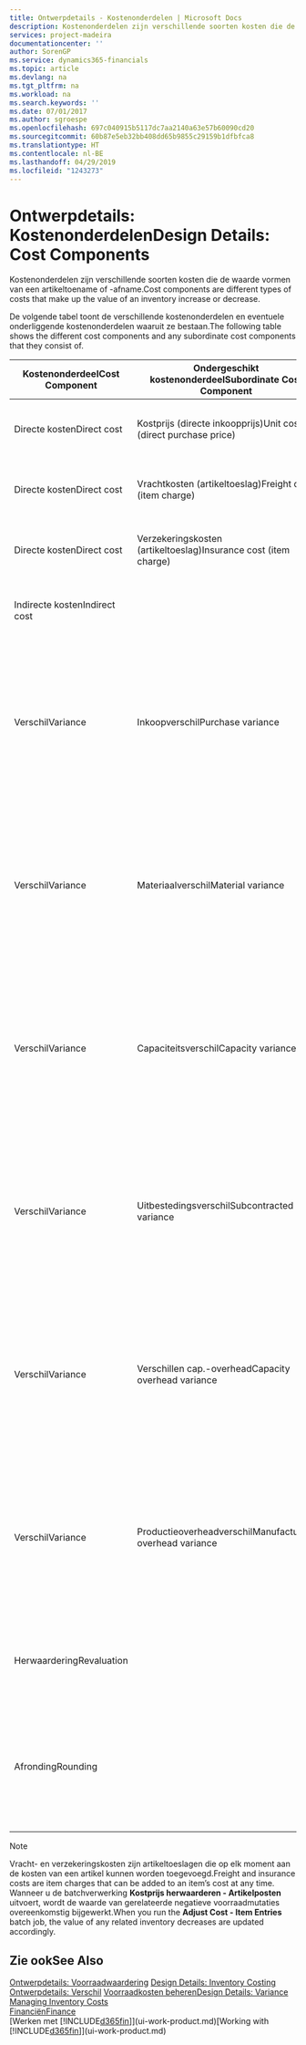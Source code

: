 ```yaml
---
title: Ontwerpdetails - Kostenonderdelen | Microsoft Docs
description: Kostenonderdelen zijn verschillende soorten kosten die de waarde vormen van een artikeltoename of -afname.
services: project-madeira
documentationcenter: ''
author: SorenGP
ms.service: dynamics365-financials
ms.topic: article
ms.devlang: na
ms.tgt_pltfrm: na
ms.workload: na
ms.search.keywords: ''
ms.date: 07/01/2017
ms.author: sgroespe
ms.openlocfilehash: 697c040915b5117dc7aa2140a63e57b60090cd20
ms.sourcegitcommit: 60b87e5eb32bb408dd65b9855c29159b1dfbfca8
ms.translationtype: HT
ms.contentlocale: nl-BE
ms.lasthandoff: 04/29/2019
ms.locfileid: "1243273"
---
```

# <a name="design-details-cost-components"></a><span data-ttu-id="136da-103">Ontwerpdetails: Kostenonderdelen</span><span class="sxs-lookup"><span data-stu-id="136da-103">Design Details: Cost Components</span></span>
<span data-ttu-id="136da-104">Kostenonderdelen zijn verschillende soorten kosten die de waarde vormen van een artikeltoename of -afname.</span><span class="sxs-lookup"><span data-stu-id="136da-104">Cost components are different types of costs that make up the value of an inventory increase or decrease.</span></span>  

 <span data-ttu-id="136da-105">De volgende tabel toont de verschillende kostenonderdelen en eventuele onderliggende kostenonderdelen waaruit ze bestaan.</span><span class="sxs-lookup"><span data-stu-id="136da-105">The following table shows the different cost components and any subordinate cost components that they consist of.</span></span>  

|<span data-ttu-id="136da-106">Kostenonderdeel</span><span class="sxs-lookup"><span data-stu-id="136da-106">Cost Component</span></span>|<span data-ttu-id="136da-107">Ondergeschikt kostenonderdeel</span><span class="sxs-lookup"><span data-stu-id="136da-107">Subordinate Cost Component</span></span>|<span data-ttu-id="136da-108">Description</span><span class="sxs-lookup"><span data-stu-id="136da-108">Description</span></span>|  
|--------------------|--------------------------------|---------------------------------------|  
|<span data-ttu-id="136da-109">Directe kosten</span><span class="sxs-lookup"><span data-stu-id="136da-109">Direct cost</span></span>|<span data-ttu-id="136da-110">Kostprijs (directe inkoopprijs)</span><span class="sxs-lookup"><span data-stu-id="136da-110">Unit cost (direct purchase price)</span></span>|<span data-ttu-id="136da-111">Kosten die kunnen worden herleid tot een kostenobject.</span><span class="sxs-lookup"><span data-stu-id="136da-111">Cost that can be traced to a cost object.</span></span>|  
|<span data-ttu-id="136da-112">Directe kosten</span><span class="sxs-lookup"><span data-stu-id="136da-112">Direct cost</span></span>|<span data-ttu-id="136da-113">Vrachtkosten (artikeltoeslag)</span><span class="sxs-lookup"><span data-stu-id="136da-113">Freight cost (item charge)</span></span>|<span data-ttu-id="136da-114">Kosten die kunnen worden herleid tot een kostenobject.</span><span class="sxs-lookup"><span data-stu-id="136da-114">Cost that can be traced to a cost object.</span></span>|  
|<span data-ttu-id="136da-115">Directe kosten</span><span class="sxs-lookup"><span data-stu-id="136da-115">Direct cost</span></span>|<span data-ttu-id="136da-116">Verzekeringskosten (artikeltoeslag)</span><span class="sxs-lookup"><span data-stu-id="136da-116">Insurance cost (item charge)</span></span>|<span data-ttu-id="136da-117">Kosten die kunnen worden herleid tot een kostenobject.</span><span class="sxs-lookup"><span data-stu-id="136da-117">Cost that can be traced to a cost object.</span></span>|  
|<span data-ttu-id="136da-118">Indirecte kosten</span><span class="sxs-lookup"><span data-stu-id="136da-118">Indirect cost</span></span>||<span data-ttu-id="136da-119">Kosten die niet kunnen worden herleid tot een kostenobject.</span><span class="sxs-lookup"><span data-stu-id="136da-119">Cost that cannot be traced to a cost object.</span></span>|  
|<span data-ttu-id="136da-120">Verschil</span><span class="sxs-lookup"><span data-stu-id="136da-120">Variance</span></span>|<span data-ttu-id="136da-121">Inkoopverschil</span><span class="sxs-lookup"><span data-stu-id="136da-121">Purchase variance</span></span>|<span data-ttu-id="136da-122">Het verschil tussen werkelijke kosten en de vaste verrekenprijs. Wordt uitsluitend geboekt voor artikelen met de waarderingsmethode **Standaard**.</span><span class="sxs-lookup"><span data-stu-id="136da-122">The difference between actual and standard costs, which is only posted for items using the **Standard** costing method.</span></span>|  
|<span data-ttu-id="136da-123">Verschil</span><span class="sxs-lookup"><span data-stu-id="136da-123">Variance</span></span>|<span data-ttu-id="136da-124">Materiaalverschil</span><span class="sxs-lookup"><span data-stu-id="136da-124">Material variance</span></span>|<span data-ttu-id="136da-125">Het verschil tussen werkelijke kosten en de vaste verrekenprijs. Wordt uitsluitend geboekt voor artikelen met de waarderingsmethode **Standaard**.</span><span class="sxs-lookup"><span data-stu-id="136da-125">The difference between actual and standard costs, which is only posted for items using the **Standard** costing method.</span></span>|  
|<span data-ttu-id="136da-126">Verschil</span><span class="sxs-lookup"><span data-stu-id="136da-126">Variance</span></span>|<span data-ttu-id="136da-127">Capaciteitsverschil</span><span class="sxs-lookup"><span data-stu-id="136da-127">Capacity variance</span></span>|<span data-ttu-id="136da-128">Het verschil tussen werkelijke kosten en de vaste verrekenprijs. Wordt uitsluitend geboekt voor artikelen met de waarderingsmethode **Standaard**.</span><span class="sxs-lookup"><span data-stu-id="136da-128">The difference between actual and standard costs, which is only posted for items using the **Standard** costing method.</span></span>|  
|<span data-ttu-id="136da-129">Verschil</span><span class="sxs-lookup"><span data-stu-id="136da-129">Variance</span></span>|<span data-ttu-id="136da-130">Uitbestedingsverschil</span><span class="sxs-lookup"><span data-stu-id="136da-130">Subcontracted variance</span></span>|<span data-ttu-id="136da-131">Het verschil tussen werkelijke kosten en de vaste verrekenprijs. Wordt uitsluitend geboekt voor artikelen met de waarderingsmethode **Standaard**.</span><span class="sxs-lookup"><span data-stu-id="136da-131">The difference between actual and standard costs, which is only posted for items using the **Standard** costing method.</span></span>|  
|<span data-ttu-id="136da-132">Verschil</span><span class="sxs-lookup"><span data-stu-id="136da-132">Variance</span></span>|<span data-ttu-id="136da-133">Verschillen cap.-overhead</span><span class="sxs-lookup"><span data-stu-id="136da-133">Capacity overhead variance</span></span>|<span data-ttu-id="136da-134">Het verschil tussen werkelijke kosten en de vaste verrekenprijs. Wordt uitsluitend geboekt voor artikelen met de waarderingsmethode **Standaard**.</span><span class="sxs-lookup"><span data-stu-id="136da-134">The difference between actual and standard costs, which is only posted for items using the **Standard** costing method.</span></span>|  
|<span data-ttu-id="136da-135">Verschil</span><span class="sxs-lookup"><span data-stu-id="136da-135">Variance</span></span>|<span data-ttu-id="136da-136">Productieoverheadverschil</span><span class="sxs-lookup"><span data-stu-id="136da-136">Manufacturing overhead variance</span></span>|<span data-ttu-id="136da-137">Het verschil tussen werkelijke kosten en de vaste verrekenprijs. Wordt uitsluitend geboekt voor artikelen met de waarderingsmethode **Standaard**.</span><span class="sxs-lookup"><span data-stu-id="136da-137">The difference between actual and standard costs, which is only posted for items using the **Standard** costing method.</span></span>|  
|<span data-ttu-id="136da-138">Herwaardering</span><span class="sxs-lookup"><span data-stu-id="136da-138">Revaluation</span></span>||<span data-ttu-id="136da-139">Waardevermindering of -vermeerdering van de huidige voorraadwaarde.</span><span class="sxs-lookup"><span data-stu-id="136da-139">A depreciation or appreciation of the current inventory value.</span></span>|  
|<span data-ttu-id="136da-140">Afronding</span><span class="sxs-lookup"><span data-stu-id="136da-140">Rounding</span></span>||<span data-ttu-id="136da-141">Restwaarden die ontstaan door de manier waarop de waardering van negatieve voorraadmutaties wordt berekend.</span><span class="sxs-lookup"><span data-stu-id="136da-141">Residuals caused by the way in which valuation of inventory decreases are calculated.</span></span>|  

> [!NOTE]  
>  <span data-ttu-id="136da-142">Vracht- en verzekeringskosten zijn artikeltoeslagen die op elk moment aan de kosten van een artikel kunnen worden toegevoegd.</span><span class="sxs-lookup"><span data-stu-id="136da-142">Freight and insurance costs are item charges that can be added to an item’s cost at any time.</span></span> <span data-ttu-id="136da-143">Wanneer u de batchverwerking **Kostprijs herwaarderen - Artikelposten** uitvoert, wordt de waarde van gerelateerde negatieve voorraadmutaties overeenkomstig bijgewerkt.</span><span class="sxs-lookup"><span data-stu-id="136da-143">When you run the **Adjust Cost - Item Entries** batch job, the value of any related inventory decreases are updated accordingly.</span></span>  

## <a name="see-also"></a><span data-ttu-id="136da-144">Zie ook</span><span class="sxs-lookup"><span data-stu-id="136da-144">See Also</span></span>  
 <span data-ttu-id="136da-145">[Ontwerpdetails: Voorraadwaardering](design-details-inventory-costing.md) </span><span class="sxs-lookup"><span data-stu-id="136da-145">[Design Details: Inventory Costing](design-details-inventory-costing.md) </span></span>  
 <span data-ttu-id="136da-146">[Ontwerpdetails: Verschil](design-details-variance.md) [Voorraadkosten beheren](finance-manage-inventory-costs.md)</span><span class="sxs-lookup"><span data-stu-id="136da-146">[Design Details: Variance](design-details-variance.md) [Managing Inventory Costs](finance-manage-inventory-costs.md)</span></span>  
 [<span data-ttu-id="136da-147">Financiën</span><span class="sxs-lookup"><span data-stu-id="136da-147">Finance</span></span>](finance.md)  
 <span data-ttu-id="136da-148">[Werken met [!INCLUDE[d365fin](includes/d365fin_md.md)]](ui-work-product.md)</span><span class="sxs-lookup"><span data-stu-id="136da-148">[Working with [!INCLUDE[d365fin](includes/d365fin_md.md)]](ui-work-product.md)</span></span>  

